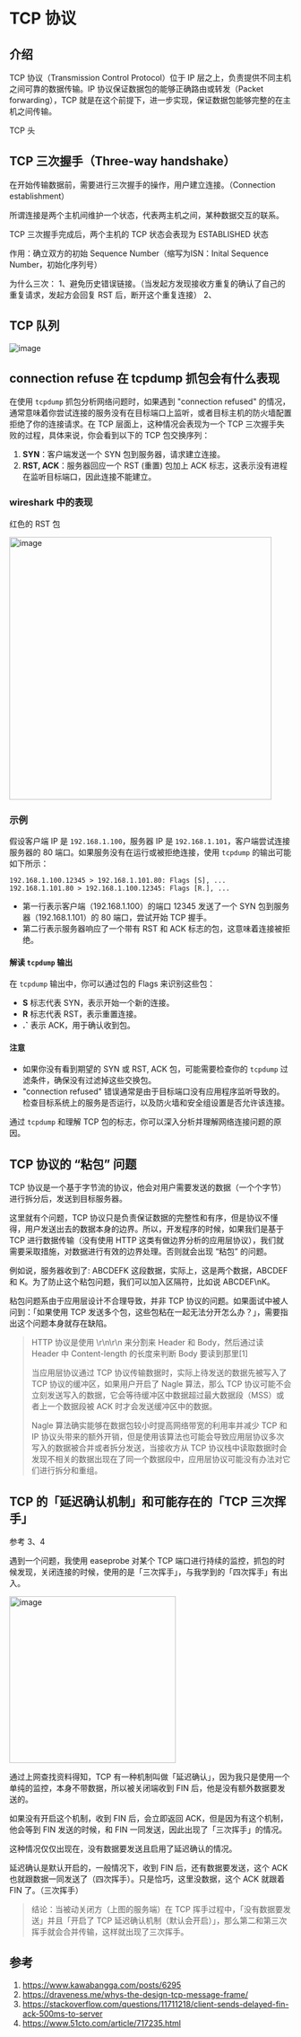 
# TCP 协议

## 介绍

TCP 协议（Transmission Control Protocol）位于 IP 层之上，负责提供不同主机之间可靠的数据传输。IP 协议保证数据包的能够正确路由或转发（Packet forwarding），TCP 就是在这个前提下，进一步实现，保证数据包能够完整的在主机之间传输。

TCP 头


## TCP 三次握手（Three-way handshake）

在开始传输数据前，需要进行三次握手的操作，用户建立连接。（Connection establishment）

所谓连接是两个主机间维护一个状态，代表两主机之间，某种数据交互的联系。

TCP 三次握手完成后，两个主机的 TCP 状态会表现为 ESTABLISHED 状态

作用：确立双方的初始 Sequence Number（缩写为ISN：Inital Sequence Number，初始化序列号）

为什么三次：
1、避免历史错误链接。（当发起方发现接收方重复的确认了自己的重复请求，发起方会回复 RST 后，断开这个重复连接）
2、

## TCP 队列

![image](https://github.com/user-attachments/assets/bac04551-6223-4d90-a93e-a33b11b68dd4)


## connection refuse 在 tcpdump 抓包会有什么表现

在使用 `tcpdump` 抓包分析网络问题时，如果遇到 "connection refused" 的情况，通常意味着你尝试连接的服务没有在目标端口上监听，或者目标主机的防火墙配置拒绝了你的连接请求。在 TCP 层面上，这种情况会表现为一个 TCP 三次握手失败的过程，具体来说，你会看到以下的 TCP 包交换序列：

1. **SYN**：客户端发送一个 SYN 包到服务器，请求建立连接。
2. **RST, ACK**：服务器回应一个 RST (重置) 包加上 ACK 标志，这表示没有进程在监听目标端口，因此连接不能建立。

### wireshark 中的表现

红色的 RST 包

<img width="468" alt="image" src="https://github.com/Mr-YYM/knowledge/assets/31896405/76a048e1-f0bb-4ff2-ace6-97ee3077be18">


### 示例

假设客户端 IP 是 `192.168.1.100`，服务器 IP 是 `192.168.1.101`，客户端尝试连接服务器的 80 端口。如果服务没有在运行或被拒绝连接，使用 `tcpdump` 的输出可能如下所示：

```
192.168.1.100.12345 > 192.168.1.101.80: Flags [S], ...
192.168.1.101.80 > 192.168.1.100.12345: Flags [R.], ...
```

- 第一行表示客户端（192.168.1.100）的端口 12345 发送了一个 SYN 包到服务器（192.168.1.101）的 80 端口，尝试开始 TCP 握手。
- 第二行表示服务器响应了一个带有 RST 和 ACK 标志的包，这意味着连接被拒绝。

#### 解读 `tcpdump` 输出

在 `tcpdump` 输出中，你可以通过包的 Flags 来识别这些包：

- **S** 标志代表 SYN，表示开始一个新的连接。
- **R** 标志代表 RST，表示重置连接。
- **.`** 表示 ACK，用于确认收到包。

#### 注意

- 如果你没有看到期望的 SYN 或 RST, ACK 包，可能需要检查你的 `tcpdump` 过滤条件，确保没有过滤掉这些交换包。
- "connection refused" 错误通常是由于目标端口没有应用程序监听导致的。检查目标系统上的服务是否运行，以及防火墙和安全组设置是否允许该连接。

通过 `tcpdump` 和理解 TCP 包的标志，你可以深入分析并理解网络连接问题的原因。

## TCP 协议的 “粘包” 问题

TCP 协议是一个基于字节流的协议，他会对用户需要发送的数据（一个个字节）进行拆分后，发送到目标服务器。

这里就有个问题，TCP 协议只是负责保证数据的完整性和有序，但是协议不懂得，用户发送出去的数据本身的边界。所以，开发程序的时候，如果我们是基于 TCP 进行数据传输（没有使用 HTTP 这类有做边界分析的应用层协议），我们就需要采取措施，对数据进行有效的边界处理。否则就会出现 “粘包” 的问题。

例如说，服务器收到了: ABCDEFK 这段数据，实际上，这是两个数据，ABCDEF 和 K。为了防止这个粘包问题，我们可以加入区隔符，比如说 ABCDEF\nK。

粘包问题系由于应用层设计不合理导致，并非 TCP 协议的问题。如果面试中被人问到：「如果使用 TCP 发送多个包，这些包粘在一起无法分开怎么办？」，需要指出这个问题本身就存在缺陷。

> HTTP 协议是使用 \r\n\r\n 来分割来 Header 和 Body，然后通过读 Header 中 Content-length 的长度来判断 Body 要读到那里[1]
>
> 当应用层协议通过 TCP 协议传输数据时，实际上待发送的数据先被写入了 TCP 协议的缓冲区，如果用户开启了 Nagle 算法，那么 TCP 协议可能不会立刻发送写入的数据，它会等待缓冲区中数据超过最大数据段（MSS）或者上一个数据段被 ACK 时才会发送缓冲区中的数据。
> 
> Nagle 算法确实能够在数据包较小时提高网络带宽的利用率并减少 TCP 和 IP 协议头带来的额外开销，但是使用该算法也可能会导致应用层协议多次写入的数据被合并或者拆分发送，当接收方从 TCP 协议栈中读取数据时会发现不相关的数据出现在了同一个数据段中，应用层协议可能没有办法对它们进行拆分和重组。

## TCP 的「延迟确认机制」和可能存在的「TCP 三次挥手」

参考 3、4

遇到一个问题，我使用 easeprobe 对某个 TCP 端口进行持续的监控，抓包的时候发现，关闭连接的时候，使用的是「三次挥手」，与我学到的「四次挥手」有出入。

<img width="297" alt="image" src="https://github.com/user-attachments/assets/0a7390d4-6552-47fd-ae7e-8d307294b290">

通过上网查找资料得知，TCP 有一种机制叫做「延迟确认」，因为我只是使用一个单纯的监控，本身不带数据，所以被关闭端收到 FIN 后，他是没有额外数据要发送的。

如果没有开启这个机制，收到 FIN 后，会立即返回 ACK，但是因为有这个机制，他会等到 FIN 发送的时候，和 FIN 一同发送，因此出现了「三次挥手」的情况。

这种情况仅仅出现在，没有数据要发送且启用了延迟确认的情况。

延迟确认是默认开启的，一般情况下，收到 FIN 后，还有数据要发送，这个 ACK 也就跟数据一同发送了（四次挥手）。只是恰巧，这里没数据，这个 ACK 就跟着 FIN 了。（三次挥手）

> 结论：当被动关闭方（上图的服务端）在 TCP 挥手过程中，「没有数据要发送」并且「开启了 TCP 延迟确认机制（默认会开启）」，那么第二和第三次挥手就会合并传输，这样就出现了三次挥手。

## 参考

1. https://www.kawabangga.com/posts/6295
2. https://draveness.me/whys-the-design-tcp-message-frame/
3. https://stackoverflow.com/questions/11711218/client-sends-delayed-fin-ack-500ms-to-server
4. https://www.51cto.com/article/717235.html


